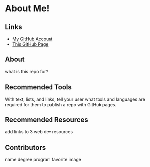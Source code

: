 # About Me!

## Links
- [My GitHub Account](https://github.com/AlexBecthold "to Github")
- [This GitHub Page](https://alexbecthold.github.io/aboutme/ "to GitHub Pages")

## About
what is this repo for?

## Recommended Tools
With text, lists, and links, tell your user what tools and languages are required for them to publish a repo with GitHub pages.

## Recommended Resources
add links to 3 web dev resources

## Contributors
name
degree program
favorite image